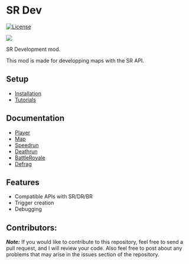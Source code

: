 # SR Dev

[![License](https://img.shields.io/github/license/Iswenzz/SR-Dev?color=blue&logo=gitbook&logoColor=white)](https://github.com/Iswenzz/SR-Dev/blob/master/LICENSE)

![](https://i.imgur.com/Qz7FiNz.png)

SR Development mod.

This mod is made for developping maps with the SR API.

## Setup
* [Installation](https://github.com/Iswenzz/SR-Dev/blob/master/docs/installation.md)
* [Tutorials](https://github.com/Iswenzz/SR-Dev/blob/master/docs/tutorials.md)

## Documentation
* [Player](https://github.com/Iswenzz/SR-Dev/blob/master/docs/player.md)
* [Map](https://github.com/Iswenzz/SR-Dev/blob/master/docs/map.md)
* [Speedrun](https://github.com/Iswenzz/SR-Dev/blob/master/docs/speedrun.md)
* [Deathrun](https://github.com/Iswenzz/SR-Dev/blob/master/docs/deathrun.md)
* [BattleRoyale](https://github.com/Iswenzz/SR-Dev/blob/master/docs/battleroyale.md)
* [Defrag](https://github.com/Iswenzz/SR-Dev/blob/master/docs/defrag.md)

## Features
* Compatible APIs with SR/DR/BR
* Trigger creation
* Debugging

## Contributors:
***Note:*** If you would like to contribute to this repository, feel free to send a pull request, and I will review your code. Also feel free to post about any problems that may arise in the issues section of the repository.
